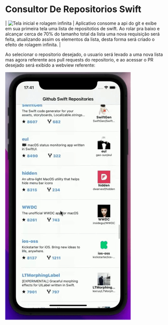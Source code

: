 # Consultor De Repositorios Swift

| ![Tela inicial e rolagem infinita](https://github.com/Hellyson206/ConsultorDeRepositoriosGithub/blob/master/Assets/gif1.gif) | Aplicativo consome a api do git e exibe em sua primeira tela uma lista de repositotios de swift. Ao rolar pra baixo e alcançar cerca de 70% do tamanho total da lista uma nova requisição será feita, atualizando assim os elementos da lista, desta forma será criado o efeito de rolagem infinita. |


Ao selecionar o repositorio desejado, o usuario será levado a uma nova lista mas agora referente aos pull requests do repositorio, e ao acessar o PR desejado será exibido a webview referente:


![Segunda tela com pull requests](https://github.com/Hellyson206/ConsultorDeRepositoriosGithub/blob/master/Assets/gif2.gif)
